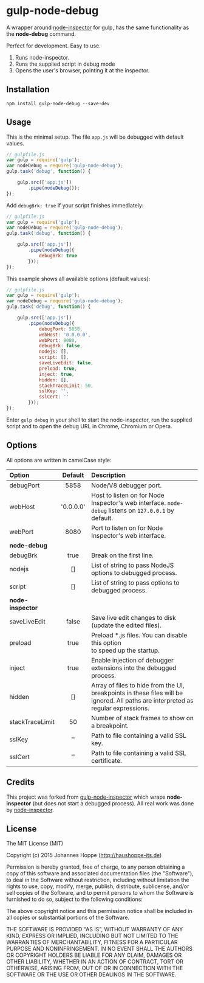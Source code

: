 # gulp-node-debug

A wrapper around [node-inspector](https://github.com/node-inspector/node-inspector) for gulp, has the same functionality as the **node-debug** command.

Perfect for development. Easy to use.

1. Runs node-inspector.
2. Runs the supplied script in debug mode
3. Opens the user's browser, pointing it at the inspector.

## Installation

`npm install gulp-node-debug --save-dev`

## Usage

This is the minimal setup. The file `app.js` will be debugged with default values.

```javascript
// gulpfile.js
var gulp = require('gulp');
var nodeDebug = require('gulp-node-debug');
gulp.task('debug', function() {

    gulp.src(['app.js'])
        .pipe(nodeDebug());
});
```

Add `debugBrk: true` if your script finishes immediately:

```javascript
// gulpfile.js
var gulp = require('gulp');
var nodeDebug = require('gulp-node-debug');
gulp.task('debug', function() {

    gulp.src(['app.js'])
        .pipe(nodeDebug({
            debugBrk: true
        }));
});
```

This example shows all available options (default values):

```javascript
// gulpfile.js
var gulp = require('gulp');
var nodeDebug = require('gulp-node-debug');
gulp.task('debug', function() {

    gulp.src(['app.js'])
        .pipe(nodeDebug({
            debugPort: 5858,
            webHost: '0.0.0.0',
            webPort: 8080,
            debugBrk: false,
            nodejs: [],
            script: [],
            saveLiveEdit: false,
            preload: true,
            inject: true,
            hidden: [],
            stackTraceLimit: 50,
            sslKey: '',
            sslCert: ''
        }));
});
```

Enter `gulp debug` in your shell to start the node-inspector, run the supplied script and to open the debug URL in Chrome, Chromium or Opera.

## Options

All options are written in camelCase style:

| Option              | Default   | Description |
| :------------------ | :-------: | :-------- |
| debugPort           | 5858      | Node/V8 debugger port.
| webHost             | '0.0.0.0' | Host to listen on for Node Inspector's web interface. `node-debug` listens on `127.0.0.1` by default.
| webPort             | 8080      | Port to listen on for Node Inspector's web interface.
| **node-debug**
| debugBrk            | true      | Break on the first line.
| nodejs              | []        | List of string to pass NodeJS options to debugged process.
| script              | []        | List of string to pass options to debugged process.
| **node-inspector**
| saveLiveEdit        | false     | Save live edit changes to disk (update the edited files).
| preload             | true      | Preload *.js files. You can disable this option<br/>to speed up the startup.
| inject              | true      | Enable injection of debugger extensions into the debugged process.
| hidden              | []        | Array of files to hide from the UI, breakpoints in these files will be ignored. All paths are interpreted as regular expressions.
| stackTraceLimit     | 50        | Number of stack frames to show on a breakpoint.
| sslKey              | ''        | Path to file containing a valid SSL key.
| sslCert             | ''        | Path to file containing a valid SSL certificate.


## Credits

This project was forked from [gulp-node-inspector](https://github.com/koemei/gulp-node-inspector) which wraps **node-inspector** (but does not start a debugged process). All real work was done by [node-inspector](https://github.com/node-inspector/node-inspector).

## License

The MIT License (MIT)  
  
Copyright (c) 2015 Johannes Hoppe (http://haushoppe-its.de)  
  
Permission is hereby granted, free of charge, to any person obtaining a copy
of this software and associated documentation files (the "Software"), to deal
in the Software without restriction, including without limitation the rights
to use, copy, modify, merge, publish, distribute, sublicense, and/or sell
copies of the Software, and to permit persons to whom the Software is
furnished to do so, subject to the following conditions:  
  
The above copyright notice and this permission notice shall be included in
all copies or substantial portions of the Software.  
  
THE SOFTWARE IS PROVIDED "AS IS", WITHOUT WARRANTY OF ANY KIND, EXPRESS OR
IMPLIED, INCLUDING BUT NOT LIMITED TO THE WARRANTIES OF MERCHANTABILITY,
FITNESS FOR A PARTICULAR PURPOSE AND NONINFRINGEMENT. IN NO EVENT SHALL THE
AUTHORS OR COPYRIGHT HOLDERS BE LIABLE FOR ANY CLAIM, DAMAGES OR OTHER
LIABILITY, WHETHER IN AN ACTION OF CONTRACT, TORT OR OTHERWISE, ARISING FROM,
OUT OF OR IN CONNECTION WITH THE SOFTWARE OR THE USE OR OTHER DEALINGS IN
THE SOFTWARE.  
